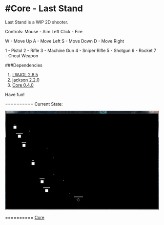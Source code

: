 #Core - Last Stand
==========

Last Stand is a WIP 2D shooter.

Controls:
Mouse - Aim
Left Click - Fire

W - Move Up
A - Move Left
S - Move Down
D - Move Right

1 - Pistol
2 - Rifle
3 - Machine Gun
4 - Sniper Rifle
5 - Shotgun
6 - Rocket
7 - Cheat Weapon

###Dependencies
1. [LWJGL 2.8.5](http://www.lwjgl.org)
2. [jackson 2.2.0](http://jackson.codehaus.org)
3. [Core 0.4.0](http://www.github.com/jgefroh/core)

Have fun!

==========
Current State:

![Health Bars](/ss/12JUN13.png)

==========
[Core](https://github.com/JGefroh/core)
